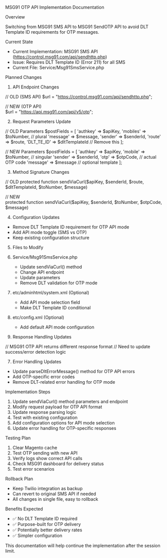 MSG91 OTP API Implementation Documentation

Overview

Switching from MSG91 SMS API to MSG91 SendOTP API to avoid DLT Template ID requirements for OTP messages.

Current State

-   Current Implementation: MSG91 SMS API (https://control.msg91.com/api/sendhttp.php)
-   Issue: Requires DLT Template ID (Error 211) for all SMS
-   Current File: Service/Msg91SmsService.php

Planned Changes

1. API Endpoint Changes

// OLD (SMS API)
$url = "https://control.msg91.com/api/sendhttp.php";

// NEW (OTP API)  
 $url = "https://api.msg91.com/api/v5/otp";

2. Request Parameters Update

// OLD Parameters
$postFields = [
'authkey' => $apiKey,
'mobiles' => $toNumber, // plural
'message' => $message,
'sender' => $senderId,
'route' => $route,
'DLT_TE_ID' => $dltTemplateId // Remove this
];

// NEW Parameters
$postFields = [
'authkey' => $apiKey,
'mobile' => $toNumber, // singular
'sender' => $senderId,
'otp' => $otpCode, // actual OTP code
'message' => $message // optional template
];

3. Method Signature Changes

// OLD
protected function sendViaCurl($apiKey, $senderId, $route, $dltTemplateId, $toNumber, $message)

// NEW  
 protected function sendViaCurl($apiKey, $senderId, $toNumber, $otpCode, $message)

4. Configuration Updates

-   Remove DLT Template ID requirement for OTP API mode
-   Add API mode toggle (SMS vs OTP)
-   Keep existing configuration structure

5. Files to Modify

1. Service/Msg91SmsService.php


    - Update sendViaCurl() method
    - Change API endpoint
    - Update parameters
    - Remove DLT validation for OTP mode

2. etc/adminhtml/system.xml (Optional)


    - Add API mode selection field
    - Make DLT Template ID conditional

3. etc/config.xml (Optional)


    - Add default API mode configuration

6. Response Handling Updates

// MSG91 OTP API returns different response format
// Need to update success/error detection logic

7. Error Handling Updates

-   Update parseDltErrorMessage() method for OTP API errors
-   Add OTP-specific error codes
-   Remove DLT-related error handling for OTP mode

Implementation Steps

1. Update sendViaCurl() method parameters and endpoint
2. Modify request payload for OTP API format
3. Update response parsing logic
4. Test with existing configuration
5. Add configuration options for API mode selection
6. Update error handling for OTP-specific responses

Testing Plan

1. Clear Magento cache
2. Test OTP sending with new API
3. Verify logs show correct API calls
4. Check MSG91 dashboard for delivery status
5. Test error scenarios

Rollback Plan

-   Keep Twilio integration as backup
-   Can revert to original SMS API if needed
-   All changes in single file, easy to rollback

Benefits Expected

-   ✅ No DLT Template ID required
-   ✅ Purpose-built for OTP delivery
-   ✅ Potentially better delivery rates
-   ✅ Simpler configuration

This documentation will help continue the implementation after the session limit.
